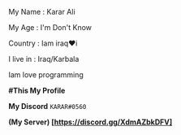 My Name : Karar Ali

My Age : I'm Don't Know

Country : Iam iraq♥i

I live in : Iraq/Karbala

Iam love programming 

****#This My Profile****

****My Discord**** `KARAR#0560`

****(My Server) [https://discord.gg/XdmAZbkDFV]****
